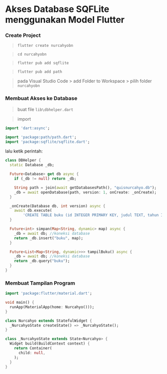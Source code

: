# Akses Database SQFLite menggunakan Model Flutter

### Create Project

> `flutter create nurcahyobn`

> `cd nurcahyobn`

> `flutter pub add sqflite` 

> `flutter pub add path`

> pada Visual Studio Code > add Folder to Workspace > pilih folder `nurcahyobn` 

### Membuat Akses ke Database

> buat file `lib\dbhelper.dart`
 
> import

```dart
import 'dart:async';

import 'package:path/path.dart';
import 'package:sqflite/sqflite.dart';
```

lalu ketik perintah:

```dart
class DBHelper {
  static Database _db;

  Future<Database> get db async {
    if (_db != null) return _db;

    String path = join(await getDatabasesPath(), "quisnurcahyo.db");
    _db = await openDatabase(path, version: 1, onCreate: _onCreate);
  }

  _onCreate(Database db, int version) async {
    await db.execute(
        'CREATE TABLE buku (id INTEGER PRIMARY KEY, judul TEXT, tahun INTEGER)');
  }

  Future<int> simpan(Map<String, dynamic> map) async {
    _db = await db; //koneksi database
    return _db.insert("buku", map);
  }

  Future<List<Map<String, dynamic>>> tampilBuku() async {
    _db = await db; //koneksi database
    return _db.query("buku");
  }
}
```


### Membuat Tampilan Program

```dart
import 'package:flutter/material.dart';

void main() {
  runApp(MaterialApp(home: Nurcahyo()));
}

class Nurcahyo extends StatefulWidget {
  _NurcahyoState createState() => _NurcahyoState();
}

class _NurcahyoState extends State<Nurcahyo> {
  Widget build(BuildContext context) {
    return Container(
      child: null,
    );
  }
}
```
